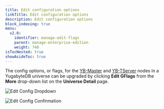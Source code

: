 ```yaml
---
title: Edit configuration options
linkTitle: Edit configuration options
description: Edit configuration options
block_indexing: true
menu:
  v2.0:
    identifier: manage-edit-flags
    parent: manage-enterprise-edition
    weight: 740
isTocNested: true
showAsideToc: true
---
```


The config options, or flags, for the [YB-Master](../../../reference/configuration/yb-master/) and [YB-TServer](../../../reference/configuration/yb-tserver/) nodes in a YugabyteDB universe can be upgraded by clicking **Edit GFlags** from the **More** drop-down list on the **Universe Detail** page.

![Edit Config Dropdown](/images/ee/edit-config-1.png)

![Edit Config Confirmation](/images/ee/edit-config-2.png)
